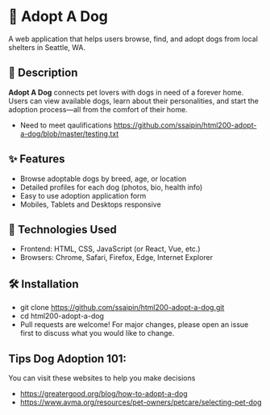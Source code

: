 # 🐶 Adopt A Dog
A web application that helps users browse, find, and adopt dogs from local shelters in Seattle, WA.

## 📌 Description
**Adopt A Dog** connects pet lovers with dogs in need of a forever home. Users can view available dogs, learn about their personalities, and start the adoption process—all from the comfort of their home. 
* Need to meet qaulifications https://github.com/ssaipin/html200-adopt-a-dog/blob/master/testing.txt

## ✨ Features
* Browse adoptable dogs by breed, age, or location
* Detailed profiles for each dog (photos, bio, health info)
* Easy to use adoption application form
* Mobiles, Tablets and Desktops responsive 

## 🚀 Technologies Used
* Frontend: HTML, CSS, JavaScript (or React, Vue, etc.)
* Browsers: Chrome, Safari, Firefox, Edge, Internet Explorer


## 🛠 Installation
* git clone https://github.com/ssaipin/html200-adopt-a-dog.git
* cd html200-adopt-a-dog
* Pull requests are welcome! For major changes, please open an issue first to discuss what you would like to change.

## Tips Dog Adoption 101:
You can visit these websites to help you make decisions
* https://greatergood.org/blog/how-to-adopt-a-dog
* https://www.avma.org/resources/pet-owners/petcare/selecting-pet-dog




